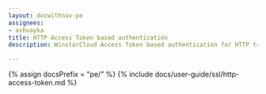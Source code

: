 ```yaml
---
layout: docwithnav-pe
assignees:
- ashvayka
title: HTTP Access Token based authentication
description: WinstarCloud Access Token based authentication for HTTP transport.

---
```


{% assign docsPrefix = "pe/" %}
{% include docs/user-guide/ssl/http-access-token.md %}

